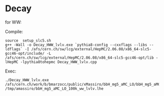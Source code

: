 Decay
====

for WW:

Compile:

    source  setup_slc5.sh 
    g++ -Wall -o Decay_HWW_lvlv.exe `pythia8-config --cxxflags --libs --ldflags` -I /afs/cern.ch/sw/lcg/external/HepMC/2.06.08/x86_64-slc5-gcc46-opt/include/ -L /afs/cern.ch/sw/lcg/external/HepMC/2.06.08/x86_64-slc5-gcc46-opt/lib -lHepMC -lpythia8tohepmc Decay_HWW_lvlv.cpp

Exec:

    ./Decay_HWW_lvlv.exe /afs/cern.ch/work/b/bmarzocc/public/xMassiro/bbH_mg5_aMC_LO/bbH_mg5_aMC_LO_100k.lhe /tmp/amassiro/bbH_mg5_aMC_LO_100k_ww_lvlv.lhe

